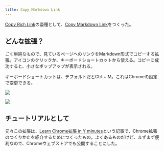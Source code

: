 ```yaml
---
title: Copy Markdown Link
---
```

[Copy Rich Link](https://chrome.google.com/webstore/detail/copy-rich-link/hikiamlgpdcabppakpmemaofmkgknpea)の亜種として、[Copy Markdown Link](https://chrome.google.com/webstore/detail/copy-markdown-link/gkceaaphhbeanfciglgpffnncfpipjpa)をつくった。

どんな拡張？
------

ごく単純なもので、見ているページへのリンクをMarkdown形式でコピーする拡張。アイコンのクリックか、キーボードショートカットから使える。コピーに成功すると、小さなポップアップが表示される。

キーボードショートカットは、デフォルトだとCtrl + M。これはChromeの設定で変更できる。

![](https://lh4.googleusercontent.com/_grRw8Ga1TaF03kCg1QDTh4i9OYC59Hz2ORab-SbmGIZWAQhQMCY0bgMFrUeWWy5IKoBV0hj8x-7dU8x-AoeG0oI8TQK0OBVPweHYvYXm5TbDgYeaS5XWOrFx3IJoloawNic4qTawXsZ07gy6FBcr7cPaApWXO-hINBp06IZF56W9rSt23tEXSNT0czs)

![](https://lh5.googleusercontent.com/T3gpksDA3Z3MFCWzpp1hQ4LHDufjrflWNkyOre_mQamJpmBjitILlviTg_92zmUtRVonupHLVJGa2fzdD9zR5I17BVixYK3r9FX0dTd39Ajf8-9KIgheigQ1v1U9VfhgpEZKo3tSQK6t1GC0CghXzao9ltSvt-xwUcDuLioISrz0uy5EInsjBj9ikTsM)

チュートリアルとして
----------

元々この拡張は、[Learn Chrome拡張 in Y minutes](https://r7kamura.com/articles/2022-05-18-learn-chrome-extention-in-y-minutes)という記事で、Chrome拡張のつくりかたを紹介するためにつくったもの。よくあるものだけど、まずまず便利なので、Chromeウェブストアでも公開することにした。
